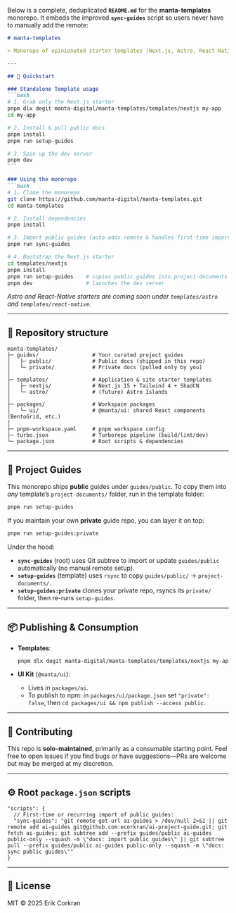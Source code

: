 Below is a complete, deduplicated **`README.md`** for the **manta-templates** monorepo. It embeds the improved **`sync-guides`** script so users never have to manually add the remote:

````markdown
# manta-templates

> Monorepo of opinionated starter templates (Next.js, Astro, React-Native soon!), plus shared UI components and curated project guides.

---

## 🚀 Quickstart

### Standalone Template usage
```bash
# 1. Grab only the Next.js starter
pnpm dlx degit manta-digital/manta-templates/templates/nextjs my-app
cd my-app

# 2. Install & pull public docs
pnpm install
pnpm run setup-guides

# 3. Spin up the dev server
pnpm dev
```

### Using the monorepo
```bash
# 1. Clone the monorepo
git clone https://github.com/manta-digital/manta-templates.git
cd manta-templates

# 2. Install dependencies
pnpm install

# 3. Import public guides (auto-adds remote & handles first-time import)
pnpm run sync-guides

# 4. Bootstrap the Next.js starter
cd templates/nextjs
pnpm install
pnpm run setup-guides    # copies public guides into project-documents
pnpm dev                 # launches the dev server
````

*Astro and React-Native starters are coming soon under `templates/ast​ro` and `templates/react-native`.*

---

## 📂 Repository structure

```
manta-templates/
├─ guides/                 # Your curated project guides
│   ├─ public/             # Public docs (shipped in this repo)
│   └─ private/            # Private docs (pulled only by you)
│
├─ templates/              # Application & site starter templates
│   ├─ nextjs/             # Next.js 15 + Tailwind 4 + ShadCN
│   └─ astro/              # (future) Astro Islands
│
├─ packages/               # Workspace packages
│   └─ ui/                 # @manta/ui: shared React components (BentoGrid, etc.)
│
├─ pnpm-workspace.yaml     # pnpm workspace config
├─ turbo.json              # Turborepo pipeline (build/lint/dev)
└─ package.json            # Root scripts & dependencies
```

---

## 🔧 Project Guides

This monorepo ships **public** guides under `guides/public`. To copy them into *any* template’s `project-documents/` folder, run in the template folder:

```bash
pnpm run setup-guides
```

If you maintain your own **private** guide repo, you can layer it on top:

```bash
pnpm run setup-guides:private
```

Under the hood:

* **`sync-guides`** (root) uses Git subtree to import or update `guides/public` automatically (no manual remote setup).
* **`setup-guides`** (template) uses `rsync` to copy `guides/public/` → `project-documents/`.
* **`setup-guides:private`** clones your private repo, rsyncs its `private/` folder, then re-runs `setup-guides`.

---

## 📦 Publishing & Consumption

* **Templates**:

  ```bash
  pnpm dlx degit manta-digital/manta-templates/templates/nextjs my-app
  ```
* **UI Kit** (`@manta/ui`):

  * Lives in `packages/ui`.
  * To publish to npm: in `packages/ui/package.json` set `"private": false`, then `cd packages/ui && npm publish --access public`.

---

## 🤝 Contributing

This repo is **solo-maintained**, primarily as a consumable starting point.
Feel free to open issues if you find bugs or have suggestions—PRs are welcome but may be merged at my discretion.

---

## ⚙️ Root `package.json` scripts

```jsonc
"scripts": {
  // First-time or recurring import of public guides:
  "sync-guides": "git remote get-url ai-guides > /dev/null 2>&1 || git remote add ai-guides git@github.com:ecorkran/ai-project-guide.git; git fetch ai-guides; git subtree add --prefix guides/public ai-guides public-only --squash -m \"docs: import public guides\" || git subtree pull --prefix guides/public ai-guides public-only --squash -m \"docs: sync public guides\""
}
```

---

## 📝 License

MIT © 2025 Erik Corkran


